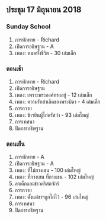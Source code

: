 
## ประชุม 17 มิถุนายน 2018

### Sunday School

1. การทักทาย - Richard
2. เปิดการอธิษฐาน - A
3. เพลง:  หมดทั้งชีวิต - 30 เล่มเล็ก

### ตอนเช้า

1. การทักทาย - Richard
2. เปิดการอธิษฐาน
3. เพลง:  เพราะพระองค์ทรงอยู่ - 12 เล่มเล็ก
4. เพลง:  ความรักลำเลิดของพระบิดา - 4 เล่มเล็ก
5. การถวาย
6. เพลง:  ข้าฯยินผู้ไถ่ตรัสว่า - 93 เล่มไหญ่
7. การเทศนา
8. ปิดการอธิษฐาน

### ตอนเย็น

1. การทักทาย - A
2. เปิดการอธิษฐาน - A
3. เพลง:  ที่ไม้กางเขน - 100 เล่มไหญ่
4. เพลง:  ที่กางเขน ที่กางเขน - 102 เล่มไหญ่
5. ลาเด็กและข่าวคริสตจักร์
6. การถวาย
7. เพลง:  ตั้งแต่ขาฯถูกไถ่ไว้ - 96 เล่มไหญ่
8. การเทศนา
9. ปิดการอธิษฐาน
